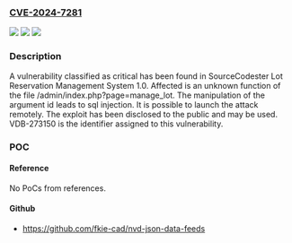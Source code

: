 ### [CVE-2024-7281](https://cve.mitre.org/cgi-bin/cvename.cgi?name=CVE-2024-7281)
![](https://img.shields.io/static/v1?label=Product&message=Lot%20Reservation%20Management%20System&color=blue)
![](https://img.shields.io/static/v1?label=Version&message=%3D%201.0%20&color=brighgreen)
![](https://img.shields.io/static/v1?label=Vulnerability&message=CWE-89%20SQL%20Injection&color=brighgreen)

### Description

A vulnerability classified as critical has been found in SourceCodester Lot Reservation Management System 1.0. Affected is an unknown function of the file /admin/index.php?page=manage_lot. The manipulation of the argument id leads to sql injection. It is possible to launch the attack remotely. The exploit has been disclosed to the public and may be used. VDB-273150 is the identifier assigned to this vulnerability.

### POC

#### Reference
No PoCs from references.

#### Github
- https://github.com/fkie-cad/nvd-json-data-feeds


